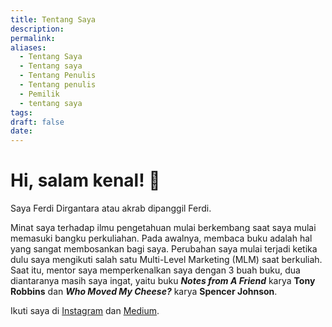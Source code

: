 ```yaml
---
title: Tentang Saya
description: 
permalink: 
aliases:
  - Tentang Saya
  - Tentang saya
  - Tentang Penulis
  - Tentang penulis
  - Pemilik
  - tentang saya
tags: 
draft: false
date:
---
```

# Hi, salam kenal! 👋 
Saya Ferdi Dirgantara atau akrab dipanggil Ferdi. 

Minat saya terhadap ilmu pengetahuan mulai berkembang saat saya mulai memasuki bangku perkuliahan. Pada awalnya, membaca buku adalah hal yang sangat membosankan bagi saya. Perubahan saya mulai terjadi ketika dulu saya mengikuti salah satu Multi-Level Marketing (MLM) saat berkuliah. Saat itu, mentor saya memperkenalkan saya dengan 3 buah buku, dua diantaranya masih saya ingat, yaitu buku **_Notes from A Friend_** karya **Tony Robbins** dan **_Who Moved My Cheese?_** karya **Spencer Johnson**.

Ikuti saya di [Instagram](https://instagram.com/frdi.d) dan [Medium](https://frdi.medium.com/).
